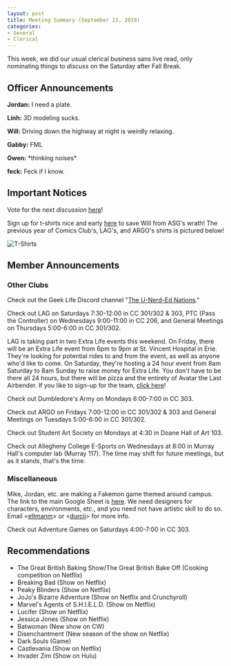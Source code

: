 ```yaml
---
layout: post
title: Meeting Summary (September 23, 2019)
categories:
- General
- Clerical
---
```


This week, we did our usual clerical business sans live read, only nominating things to *discuss* on the Saturday after Fall Break.

## Officer Announcements

**Jordan:**  I need a plate.

**Linh:**  3D modeling sucks.

**Will:**  Driving down the highway at night is weirdly relaxing.

**Gabby:**  FML

**Gwen:**  \*thinking noises\*

**feck:**  Feck if I know.

## Important Notices

Vote for the next *discussion* [here](https://docs.google.com/forms/d/e/1FAIpQLSfi4yhZVqrtvdQfqXHhY3v1rOdFsVyTrmqOWhf50hKqtKHCKQ/viewform?usp=sf_link)!

Sign up for t-shirts nice and early [here](https://docs.google.com/forms/d/e/1FAIpQLScV7z0UpsXuaAsZiq4vp2tpfcicbPbnC_3hbV_u2dTerl1bZQ/viewform) to save Will from ASG's wrath!  The previous year of Comics Club's, LAG's, and ARGO's shirts is pictured below!

![T-Shirts](../../../../../../images/blog/oldshirts.jpg)

## Member Announcements

### Other Clubs

Check out the Geek Life Discord channel "[The U-Nerd-Ed Nations](https://discord.gg/bKXT3FM)."

Check out LAG on Saturdays 7:30-12:00 in CC 301/302 & 303, PTC (Pass the Controller) on Wednesdays 9:00-11:00 in CC 206, and General Meetings on Thursdays 5:00-6:00 in CC 301/302.

LAG is taking part in two Extra Life events this weekend.  On Friday, there will be an Extra Life event from 6pm to 9pm at St. Vincent Hospital in Erie.  They're looking for potential rides to and from the event, as well as anyone who'd like to come.  On Saturday, they're hosting a 24 hour event from 8am Saturday to 8am Sunday to raise money for Extra Life.  You don't have to be there all 24 hours, but there will be pizza and the entirety of Avatar the Last Airbender.  If you like to sign-up for the team, [click here](https://www.extra-life.org/team/47640)!

Check out Dumbledore's Army on Mondays 6:00-7:00 in CC 303.

Check out ARGO on Fridays 7:00-12:00 in CC 301/302 & 303 and General Meetings on Tuesdays 5:00-6:00 in CC 301/302.

Check out Student Art Society on Mondays at 4:30 in Doane Hall of Art 103.

Check out Allegheny College E-Sports on Wednesdays at 8:00 in Murray Hall's computer lab (Murray 117).  The time may shift for future meetings, but as it stands, that's the time.

### Miscellaneous

Mike, Jordan, etc. are making a Fakemon game themed around campus.  The link to the main Google Sheet is [here](https://docs.google.com/spreadsheets/d/1mO_jn8xz4hN0sAEAv0LH6S_IHrX8TrWRkwoyjccBwHI/edit).  We need designers for characters, environments, etc., and you need not have artistic skill to do so.  Email <[eltmanm](mailto:eltmanm@allegheny.edu)> or <[durcij](mailto:durcij@allegheny.edu)> for more info.

Check out Adventure Games on Saturdays 4:00-7:00 in CC 303.

## Recommendations

* The Great British Baking Show/The Great British Bake Off (Cooking competition on Netflix)
* Breaking Bad (Show on Netflix)
* Peaky Blinders (Show on Netflix)
* JoJo's Bizarre Adventure (Show on Netflix and Crunchyroll)
* Marvel's Agents of S.H.I.E.L.D. (Show on Netflix)
* Lucifer (Show on Netflix)
* Jessica Jones (Show on Netflix)
* Batwoman (New show on CW)
* Disenchantment (New season of the show on Netflix)
* Dark Souls (Game)
* Castlevania (Show on Netflix)
* Invader Zim (Show on Hulu)
